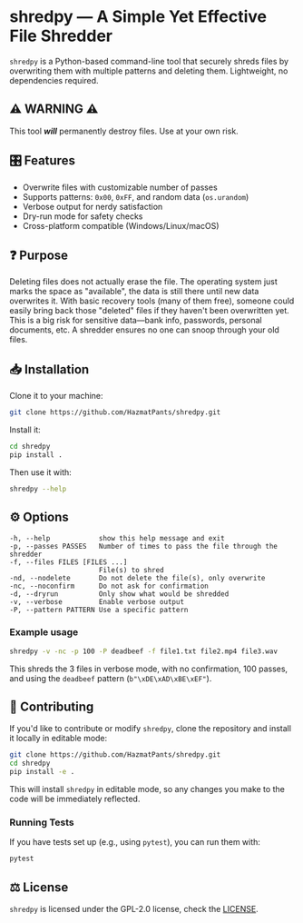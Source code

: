  # shredpy — A Simple Yet Effective File Shredder

`shredpy` is a Python-based command-line tool that securely shreds files by overwriting them with multiple patterns and deleting them. Lightweight, no dependencies required.

## ⚠️ WARNING ⚠️
This tool ***will*** permanently destroy files. Use at your own risk.

## 🎛️ Features
- Overwrite files with customizable number of passes
- Supports patterns: `0x00`, `0xFF`, and random data (`os.urandom`)
- Verbose output for nerdy satisfaction
- Dry-run mode for safety checks
- Cross-platform compatible (Windows/Linux/macOS)

## ❓ Purpose
Deleting files does not actually erase the file. The operating system just marks the space as "available", the data is still there until new data overwrites it.
With basic recovery tools (many of them free), someone could easily bring back those "deleted" files if they haven't been overwritten yet. This is a big risk for sensitive data—bank info, passwords, personal documents, etc. A shredder ensures no one can snoop through your old files.

## 📥 Installation

Clone it to your machine:
```bash
git clone https://github.com/HazmatPants/shredpy.git
```

Install it:
```bash
cd shredpy
pip install .
```

Then use it with:
```bash
shredpy --help
```

## ⚙️ Options
```
-h, --help            show this help message and exit
-p, --passes PASSES   Number of times to pass the file through the shredder
-f, --files FILES [FILES ...]
                      File(s) to shred
-nd, --nodelete       Do not delete the file(s), only overwrite
-nc, --noconfirm      Do not ask for confirmation
-d, --dryrun          Only show what would be shredded
-v, --verbose         Enable verbose output
-P, --pattern PATTERN Use a specific pattern
```

### Example usage
```bash
shredpy -v -nc -p 100 -P deadbeef -f file1.txt file2.mp4 file3.wav
```
This shreds the 3 files in verbose mode, with no confirmation, 100 passes, and using the `deadbeef` pattern (`b"\xDE\xAD\xBE\xEF"`).

## 🤝 Contributing
If you'd like to contribute or modify `shredpy`, clone the repository and install it locally in editable mode:
```bash
git clone https://github.com/HazmatPants/shredpy.git
cd shredpy
pip install -e .
```
This will install `shredpy` in editable mode, so any changes you make to the code will be immediately reflected.

### Running Tests
If you have tests set up (e.g., using `pytest`), you can run them with:
```bash
pytest
```

## ⚖️ License
`shredpy` is licensed under the GPL-2.0 license, check the [LICENSE](https://github.com/HazmatPants/shredpy/blob/main/LICENSE).

